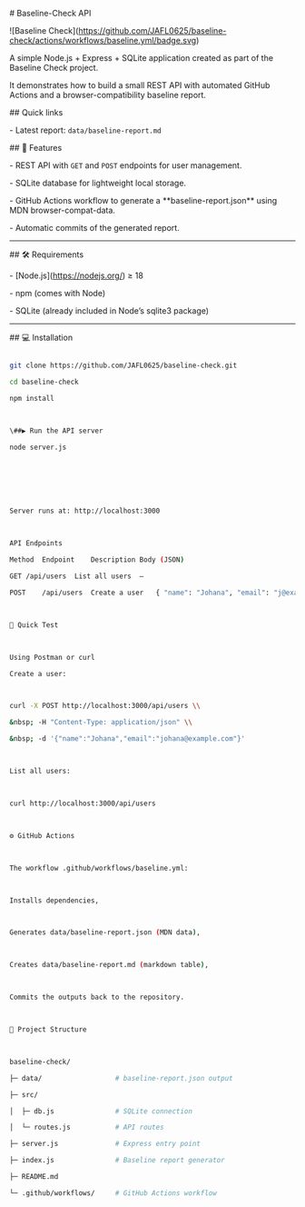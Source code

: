 \# Baseline-Check API



!\[Baseline Check](https://github.com/JAFL0625/baseline-check/actions/workflows/baseline.yml/badge.svg)



A simple Node.js + Express + SQLite application created as part of the Baseline Check project.  

It demonstrates how to build a small REST API with automated GitHub Actions and a browser-compatibility baseline report.



\## Quick links

\- Latest report: `data/baseline-report.md`



\## 🚀 Features

\- REST API with `GET` and `POST` endpoints for user management.

\- SQLite database for lightweight local storage.

\- GitHub Actions workflow to generate a \*\*baseline-report.json\*\* using MDN browser-compat-data.

\- Automatic commits of the generated report.



---



\## 🛠️ Requirements

\- \[Node.js](https://nodejs.org/) ≥ 18  

\- npm (comes with Node)  

\- SQLite (already included in Node’s sqlite3 package)



---



\## 💻 Installation



```bash

git clone https://github.com/JAFL0625/baseline-check.git

cd baseline-check

npm install



\##▶️ Run the API server

node server.js







Server runs at: http://localhost:3000



API Endpoints

Method	Endpoint	Description	Body (JSON)

GET	/api/users	List all users	—

POST	/api/users	Create a user	{ "name": "Johana", "email": "j@example.com" }



🧪 Quick Test



Using Postman or curl

Create a user:



curl -X POST http://localhost:3000/api/users \\

&nbsp; -H "Content-Type: application/json" \\

&nbsp; -d '{"name":"Johana","email":"johana@example.com"}'



List all users:



curl http://localhost:3000/api/users



⚙️ GitHub Actions



The workflow .github/workflows/baseline.yml:



Installs dependencies,



Generates data/baseline-report.json (MDN data),



Creates data/baseline-report.md (markdown table),



Commits the outputs back to the repository.



📂 Project Structure



baseline-check/

├─ data/                  # baseline-report.json output

├─ src/

│  ├─ db.js               # SQLite connection

│  └─ routes.js           # API routes

├─ server.js              # Express entry point

├─ index.js               # Baseline report generator

├─ README.md

└─ .github/workflows/     # GitHub Actions workflow









